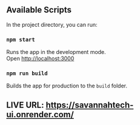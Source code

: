 ## Available Scripts

In the project directory, you can run:

### `npm start`

Runs the app in the development mode.<br /> Open
[http://localhost:3000](http://localhost:3000)

### `npm run build`

Builds the app for production to the `build` folder.

## LIVE URL: https://savannahtech-ui.onrender.com/
